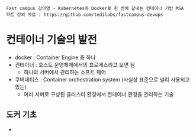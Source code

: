 ```text
Fast campus 강의명 - Kubernetes와 Docker로 한 번에 끝내는 컨테이너 기반 MSA
파트 강의 자료 : https://github.com/tedilabs/fastcampus-devops
```

# 컨테이너 기술의 발전
- docker : Container Engine 중 하나
- 컨테이너 : 호스트 운영체제에서의 프로세스라고 보면 됨
  - 하나의 서버에서 관리하는 소프트 웨어
- 쿠버네티스 : Container orchestration system (사실상 표준으로 널리 사용되고 있는)
  - 여러 서버로 구성된 클러스터 환경에서 컨테이너 환경을 관리하는 기술

## 도커 기초
- 

